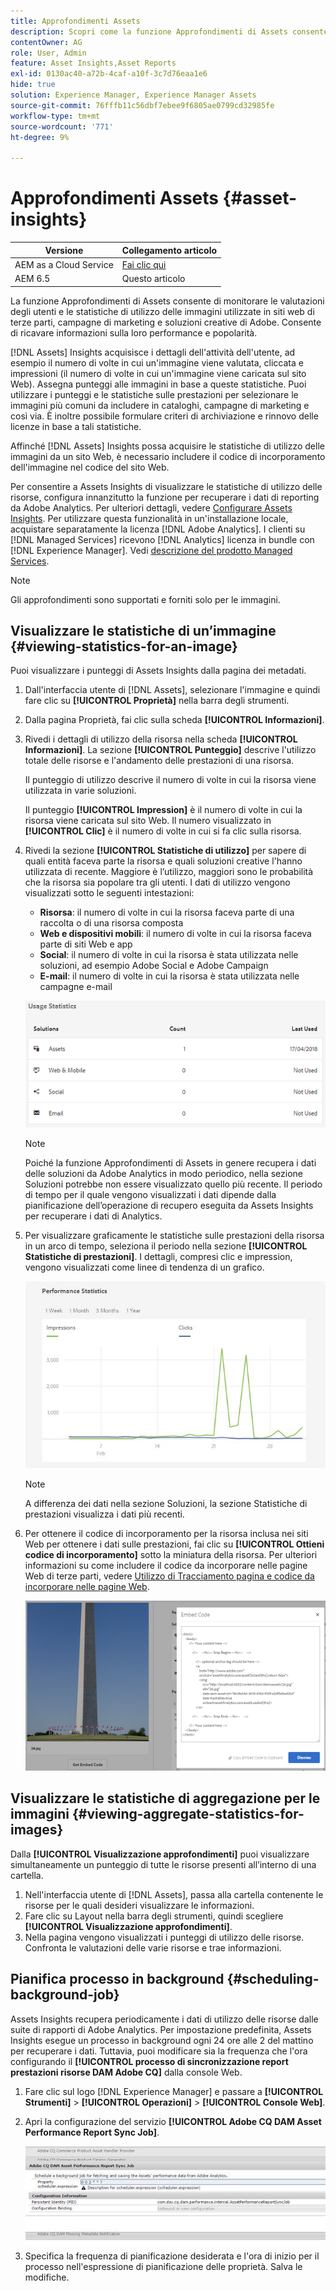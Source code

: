 ```yaml
---
title: Approfondimenti Assets
description: Scopri come la funzione Approfondimenti di Assets consente di monitorare le valutazioni degli utenti e le statistiche di utilizzo delle immagini utilizzate in siti web di terze parti, campagne di marketing e soluzioni creative di Adobe.
contentOwner: AG
role: User, Admin
feature: Asset Insights,Asset Reports
exl-id: 0130ac40-a72b-4caf-a10f-3c7d76eaa1e6
hide: true
solution: Experience Manager, Experience Manager Assets
source-git-commit: 76fffb11c56dbf7ebee9f6805ae0799cd32985fe
workflow-type: tm+mt
source-wordcount: '771'
ht-degree: 9%

---
```


# Approfondimenti Assets {#asset-insights}

| Versione | Collegamento articolo |
| -------- | ---------------------------- |
| AEM as a Cloud Service | [Fai clic qui](https://experienceleague.adobe.com/docs/experience-manager-cloud-service/content/assets/manage/assets-insights.html?lang=it) |
| AEM 6.5 | Questo articolo |

La funzione Approfondimenti di Assets consente di monitorare le valutazioni degli utenti e le statistiche di utilizzo delle immagini utilizzate in siti web di terze parti, campagne di marketing e soluzioni creative di Adobe. Consente di ricavare informazioni sulla loro performance e popolarità.

[!DNL Assets] Insights acquisisce i dettagli dell&#39;attività dell&#39;utente, ad esempio il numero di volte in cui un&#39;immagine viene valutata, cliccata e impressioni (il numero di volte in cui un&#39;immagine viene caricata sul sito Web). Assegna punteggi alle immagini in base a queste statistiche. Puoi utilizzare i punteggi e le statistiche sulle prestazioni per selezionare le immagini più comuni da includere in cataloghi, campagne di marketing e così via. È inoltre possibile formulare criteri di archiviazione e rinnovo delle licenze in base a tali statistiche.

Affinché [!DNL Assets] Insights possa acquisire le statistiche di utilizzo delle immagini da un sito Web, è necessario includere il codice di incorporamento dell&#39;immagine nel codice del sito Web.

Per consentire a Assets Insights di visualizzare le statistiche di utilizzo delle risorse, configura innanzitutto la funzione per recuperare i dati di reporting da Adobe Analytics. Per ulteriori dettagli, vedere [Configurare Assets Insights](/help/assets/configure-asset-insights.md). Per utilizzare questa funzionalità in un&#39;installazione locale, acquistare separatamente la licenza [!DNL Adobe Analytics]. I clienti su [!DNL Managed Services] ricevono [!DNL Analytics] licenza in bundle con [!DNL Experience Manager]. Vedi [descrizione del prodotto Managed Services](https://helpx.adobe.com/it/legal/product-descriptions/adobe-experience-manager-managed-services.html).

>[!NOTE]
>
>Gli approfondimenti sono supportati e forniti solo per le immagini.

## Visualizzare le statistiche di un’immagine {#viewing-statistics-for-an-image}

Puoi visualizzare i punteggi di Assets Insights dalla pagina dei metadati.

1. Dall&#39;interfaccia utente di [!DNL Assets], selezionare l&#39;immagine e quindi fare clic su **[!UICONTROL Proprietà]** nella barra degli strumenti.
1. Dalla pagina Proprietà, fai clic sulla scheda **[!UICONTROL Informazioni]**.
1. Rivedi i dettagli di utilizzo della risorsa nella scheda **[!UICONTROL Informazioni]**. La sezione **[!UICONTROL Punteggio]** descrive l&#39;utilizzo totale delle risorse e l&#39;andamento delle prestazioni di una risorsa.

   Il punteggio di utilizzo descrive il numero di volte in cui la risorsa viene utilizzata in varie soluzioni.

   Il punteggio **[!UICONTROL Impression]** è il numero di volte in cui la risorsa viene caricata sul sito Web. Il numero visualizzato in **[!UICONTROL Clic]** è il numero di volte in cui si fa clic sulla risorsa.

1. Rivedi la sezione **[!UICONTROL Statistiche di utilizzo]** per sapere di quali entità faceva parte la risorsa e quali soluzioni creative l&#39;hanno utilizzata di recente. Maggiore è l’utilizzo, maggiori sono le probabilità che la risorsa sia popolare tra gli utenti. I dati di utilizzo vengono visualizzati sotto le seguenti intestazioni:

   * **Risorsa**: il numero di volte in cui la risorsa faceva parte di una raccolta o di una risorsa composta
   * **Web e dispositivi mobili**: il numero di volte in cui la risorsa faceva parte di siti Web e app
   * **Social**: il numero di volte in cui la risorsa è stata utilizzata nelle soluzioni, ad esempio Adobe Social e Adobe Campaign
   * **E-mail**: il numero di volte in cui la risorsa è stata utilizzata nelle campagne e-mail

   ![statistiche_di_utilizzo](assets/usage_statistics.png)

   >[!NOTE]
   >
   >Poiché la funzione Approfondimenti di Assets in genere recupera i dati delle soluzioni da Adobe Analytics in modo periodico, nella sezione Soluzioni potrebbe non essere visualizzato quello più recente. Il periodo di tempo per il quale vengono visualizzati i dati dipende dalla pianificazione dell’operazione di recupero eseguita da Assets Insights per recuperare i dati di Analytics.

1. Per visualizzare graficamente le statistiche sulle prestazioni della risorsa in un arco di tempo, seleziona il periodo nella sezione **[!UICONTROL Statistiche di prestazioni]**. I dettagli, compresi clic e impression, vengono visualizzati come linee di tendenza di un grafico.

   ![chlimage_1-3](assets/chlimage_1-3.jpeg)

   >[!NOTE]
   >
   >A differenza dei dati nella sezione Soluzioni, la sezione Statistiche di prestazioni visualizza i dati più recenti.

1. Per ottenere il codice di incorporamento per la risorsa inclusa nei siti Web per ottenere i dati sulle prestazioni, fai clic su **[!UICONTROL Ottieni codice di incorporamento]** sotto la miniatura della risorsa. Per ulteriori informazioni su come includere il codice da incorporare nelle pagine Web di terze parti, vedere [Utilizzo di Tracciamento pagina e codice da incorporare nelle pagine Web](/help/assets/use-page-tracker.md).

   ![chlimage_1-98](assets/chlimage_1-303.png)

## Visualizzare le statistiche di aggregazione per le immagini {#viewing-aggregate-statistics-for-images}

Dalla **[!UICONTROL Visualizzazione approfondimenti]** puoi visualizzare simultaneamente un punteggio di tutte le risorse presenti all’interno di una cartella.

1. Nell&#39;interfaccia utente di [!DNL Assets], passa alla cartella contenente le risorse per le quali desideri visualizzare le informazioni.
1. Fare clic su Layout nella barra degli strumenti, quindi scegliere **[!UICONTROL Visualizzazione approfondimenti]**.
1. Nella pagina vengono visualizzati i punteggi di utilizzo delle risorse. Confronta le valutazioni delle varie risorse e trae informazioni.

## Pianifica processo in background {#scheduling-background-job}

Assets Insights recupera periodicamente i dati di utilizzo delle risorse dalle suite di rapporti di Adobe Analytics. Per impostazione predefinita, Assets Insights esegue un processo in background ogni 24 ore alle 2 del mattino per recuperare i dati. Tuttavia, puoi modificare sia la frequenza che l&#39;ora configurando il **[!UICONTROL processo di sincronizzazione report prestazioni risorse DAM Adobe CQ]** dalla console Web.

1. Fare clic sul logo [!DNL Experience Manager] e passare a **[!UICONTROL Strumenti]** > **[!UICONTROL Operazioni]** > **[!UICONTROL Console Web]**.
1. Apri la configurazione del servizio **[!UICONTROL Adobe CQ DAM Asset Performance Report Sync Job]**.

   ![chlimage_1-99](assets/chlimage_1-304.png)

1. Specifica la frequenza di pianificazione desiderata e l&#39;ora di inizio per il processo nell&#39;espressione di pianificazione delle proprietà. Salva le modifiche.

